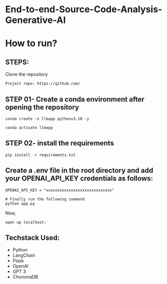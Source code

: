 # End-to-end-Source-Code-Analysis-Generative-AI
# How to run?
## STEPS:
Clone the repository
```
Project repo: https://github.com/
```
## STEP 01- Create a conda environment after opening the repository
```
conda create -n llmapp python=3.10 -y
```
```
conda activate llmapp
```
## STEP 02- install the requirements
```
pip install -r requirements.txt
```
## Create a .env file in the root directory and add your OPENAI_API_KEY credentials as follows:
```
OPENAI_API_KEY = "xxxxxxxxxxxxxxxxxxxxxxxxxxxxx"
```
```
# Finally run the following command
python app.py
```
Now,
```
open up localhost:
```
## Techstack Used:
- Python
- LangChain
- Flask
- OpenAI
- GPT 3
- ChoromaDB
